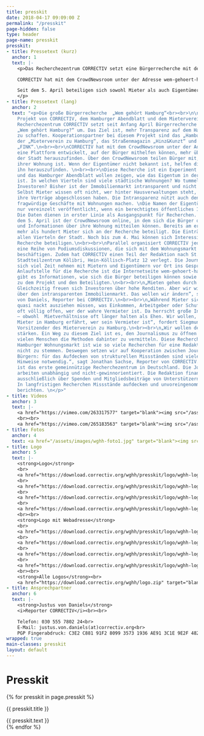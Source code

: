 ```yaml
---
title: presskit
date: 2018-04-17 09:09:00 Z
permalink: "/presskit"
page-hidden: false
type: header
page-name: presskit
presskit:
- title: Pressetext (kurz)
  anchor: 1
  text: |-
    <p>Das Recherchezentrum CORRECTIV setzt eine Bürgerrecherche mit dem Titel „Wem gehört Hamburg?“ um. Das Ziel ist, mehr Transparenz auf dem Hamburger Wohnungsmarkt zu schaffen. Kooperationspartner bei diesem Projekt sind das „Hamburger Abendblatt“, der „Mieterverein zu Hamburg“, das Straßenmagazin „Hinz&Kunzt“ und das Studentenmagazin „FINK“.<br><br>

    CORRECTIV hat mit dem CrowdNewsroom unter der Adresse wem-gehoert-hamburg.de eine Plattform entwickelt, auf der Bürger mithelfen, mehr über die Eigentümer der Stadt herauszufinden. Über den CrowdNewsroom teilen sie mit, wer der Eigentümer ihrer Wohnung ist. Wenn der Eigentümer nicht bekannt ist, helfen die Journalisten ihn herauszufinden. <br><br>

    Seit dem 5. April beteiligen sich sowohl Mieter als auch Eigentümer an der Recherche. Bereits am ersten Tag haben mehr als hundert Personen bei der Recherche mitgemacht. Noch bis zum 4. Mai können sich Interessierte an der Recherche beteiligen. Anschließend werden die Journalisten in den Daten recherchieren, welche Eigentümer maßgeblich den Wohnungsmarkt beeinflussen und wer davon fragwürdig handelt. Es werden nur vereinzelte Namen von Eigentümern veröffentlicht, wenn ein berechtigtes öffentliches Interesse besteht.
    </p>
- title: Pressetext (lang)
  anchor: 2
  text: "<p>Die große Bürgerrecherche  „Wem gehört Hamburg“<br><br>\n\nEin gemeinsames
    Projekt von CORRECTIV, dem Hamburger Abendblatt und dem Mieterverein zu Hamburg<br><br>\n\n++<br><br>\n\nDas
    Recherchezentrum CORRECTIV setzt seit Anfang April Bürgerrecherche mit dem Titel
    „Wem gehört Hamburg?“ um. Das Ziel ist, mehr Transparenz auf dem Hamburger Wohnungsmarkt
    zu schaffen. Kooperationspartner bei diesem Projekt sind das „Hamburger Abendblatt“,
    der „Mieterverein zu Hamburg“, das Straßenmagazin „Hinz&Kunzt“ und das Studentenmagazin
    „FINK“.\n<br><br>\nCORRECTIV hat mit dem CrowdNewsroom unter der Adresse wem-gehoert-hamburg.de
    eine Plattform entwickelt, auf der Bürger mithelfen können, mehr über das Eigentum
    der Stadt herauszufinden. Über den CrowdNewsroom teilen Bürger mit, wer der Eigentümer
    ihrer Wohnung ist. Wenn der Eigentümer nicht bekannt ist, helfen die Journalisten
    ihn herauszufinden. \n<br><br>\nDiese Recherche ist ein Experiment. CORRECTIV
    und das Hamburger Abendblatt wollen zeigen, wie das Eigentum in der Stadt aufgeteilt
    ist. In welchen Vierteln sind viele städtische Wohnungen? Wo tummeln sich dubiose
    Investoren? Bisher ist der Immobilienmarkt intransparent und nicht zentral erfasst.
    Selbst Mieter wissen oft nicht, wer hinter Hausverwaltungen steht, mit denen sie
    ihre Verträge abgeschlossen haben. Die Intransparenz nützt auch denjenigen, die
    fragwürdige Geschäfte mit Wohnungen machen. \nDie Namen der Eigentümer werden
    nur vereinzelt veröffentlicht, wenn ein berechtigtes öffentliches Interesse besteht.
    Die Daten dienen in erster Linie als Ausgangspunkt für Recherchen. \n<br><br>\nSeit
    dem 5. April ist der CrowdNewsroom online, in dem sich die Bürger online beteiligen
    und Informationen über ihre Wohnung mitteilen können. Bereits am ersten Tag haben
    mehr als hundert Mieter sich an der Recherche beteiligt. Die Einträge kommen aus
    allen Vierteln der Stadt. Noch bis zum 4. Mai können sich Interessierte an der
    Recherche beteiligen.\n<br><br>\nParallel organisiert CORRECTIV jeden Donnerstag
    eine Reihe von Podiumsdiskussionen, die sich mit dem Wohnungsmarkt in Hamburg
    beschäftigen. Zudem hat CORRECTIV einen Teil der Redaktion nach St. Pauli ins
    Stadtteilzentrum Kölibri, Hein-Köllisch-Platz 12 verlegt. Die Journalisten möchten
    sich viel Zeit nehmen mit Mietern und Eigentümern vor Ort ins Gespräch zu kommen.\n<br><br>\nZentrale
    Anlaufstelle für die Recherche ist die Internetseite wem-gehoert-hamburg.de. Dort
    gibt es Informationen, wie sich die Bürger beteiligen können sowie Hintergründe
    zu dem Projekt und den Beteiligten.\n<br><br>\n„Mieten gehen durch die Decke.
    Gleichzeitig freuen sich Investoren über hohe Renditen. Aber wir wissen fast nichts
    über den intransparenten Immobilienmarkt. Das wollen wir ändern”, sagt Justus
    von Daniels, Reporter bei CORRECTIV.\n<br><br>\n„Während Mieter sich vor den Vermietern
    quasi nackt ausziehen müssen, was Einkommen, Arbeitgeber oder Schufa angeht, bleibt
    oft völlig offen, wer der wahre Vermieter ist. Da herrscht große Intransparenz
    – obwohl  Mietverhältnisse oft länger halten als Ehen. Wir wollen, dass jeder
    Mieter in Hamburg erfährt, wer sein Vermieter ist“, fordert Siegmund Chychla,
    Vorsitzender des Mieterverein zu Hamburg.\n<br><br>\n„Wir wollen den Journalismus
    stärken. Ein Weg zu diesem Ziel ist es, den Journalismus zu öffnen und möglichst
    vielen Menschen die Methoden dahinter zu vermitteln. Diese Recherche über den
    Hamburger Wohnungsmarkt ist wie so viele Recherchen für eine Redaktion alleine
    nicht zu stemmen. Deswegen setzen wir auf Kooperation zwischen Journalisten und
    Bürgern: für das Aufdecken von strukturellen Missständen sind viele Daten und
    Hinweise notwendig.“, sagt Jonathan Sachse, Reporter von CORRECTIV. \n<br><br>\nCORRECTIV
    ist das erste gemeinnützige Recherchezentrum in Deutschland. Die Journalisten
    arbeiten unabhängig und nicht-gewinnorientiert. Die Redaktion finanziert sich
    ausschließlich über Spenden und Mitgliedsbeiträge von Unterstützern. Ihr Anspruch:
    In langfristigen Recherchen Missstände aufdecken und unvoreingenommen darüber
    berichten. \n</p>"
- title: Videos
  anchor: 3
  text: |-
    <a href="https://vimeo.com/263317577" target="blank"><img src="/assets/images/video1.jpg"></a>
    <br><br>
    <a href="https://vimeo.com/265183563" target="blank"><img src="/assets/images/video2.jpg"></a>
- title: Fotos
  anchor: 4
  text: <a href="/assets/images/wghh-foto1.jpg" target="blank"><img src="/assets/images/wghh-foto1-small.jpg"></a>
- title: Logo
  anchor: 5
  text: |-
    <strong>Logo</strong>
    <br>
    <a href="https://download.correctiv.org/wghh/presskit/logo/wghh-logo.png" target="blank">Download PNG</a>
    <br>
    <a href="https://download.correctiv.org/wghh/presskit/logo/wghh-logo.svg" target="blank">Download SVG</a>
    <br>
    <a href="https://download.correctiv.org/wghh/presskit/logo/wghh-logo.ai" target="blank">Download AI</a>
    <br>
    <a href="https://download.correctiv.org/wghh/presskit/logo/wghh-logo.pdf" target="blank">Download PDF</a>
    <br><br>
    <strong>Logo mit Webadresse</strong>
    <br>
    <a href="https://download.correctiv.org/wghh/presskit/logo/wghh-logo-www.png" target="blank">Download PNG</a>
    <br>
    <a href="https://download.correctiv.org/wghh/presskit/logo/wghh-logo-www.svg" target="blank">Download SVG</a>
    <br>
    <a href="https://download.correctiv.org/wghh/presskit/logo/wghh-logo-www.ai" target="blank">Download AI</a>
    <br>
    <a href="https://download.correctiv.org/wghh/presskit/logo/wghh-logo-www.pdf" target="blank">Download PDF</a>
    <br><br>
    <strong>Alle Logos</strong><br>
    <a href="https://download.correctiv.org/wghh/logo.zip" target="blank">Download Zip-Datei</a>
- title: Ansprechpartner
  anchor: 6
  text: |-
    <strong>Justus von Daniels</strong>
    <i>Reporter CORRECTIV</i><br><br>

    Telefon: 030 555 7802 24<br>
    E-Mail: justus.von.daniels(at)correctiv.org<br>
    PGP Fingerabdruck: C3E2 C881 91F2 8099 3573 1936 AE91 3C1E 9E2F 482C
wrapped: true
main-classes: presskit
layout: default
---
```


<div class="accordion">
    <h1>Presskit</h1>
    {% for presskit in page.presskit %}
    <div class="toggle">
        <div class="toggle-title" id="{{ presskit.anchor }}">
            <p><i></i><span class="title-name">{{ presskit.title }}</span></p>
        </div>
        <div class="toggle-inner">
            {{ presskit.text }}
        </div>
    </div>
    {% endfor %}
</div>
